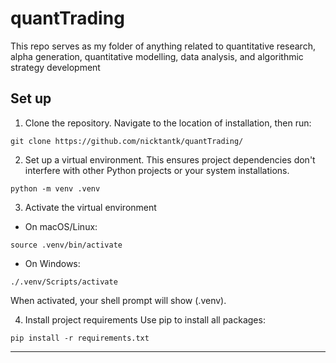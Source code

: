 # quantTrading

This repo serves as my folder of anything related to quantitative research, alpha generation, quantitative modelling, data analysis, and algorithmic strategy development

## Set up

1. Clone the repository. Navigate to the location of installation, then run:

```
git clone https://github.com/nicktantk/quantTrading/
```

2. Set up a virtual environment. This ensures project dependencies don't interfere with other Python projects or your system installations.
```
python -m venv .venv 
```

3. Activate the virtual environment
- On macOS/Linux:
```
source .venv/bin/activate
```
- On Windows:
```
./.venv/Scripts/activate
```
When activated, your shell prompt will show (.venv).

4. Install project requirements
Use pip to install all packages:
```
pip install -r requirements.txt
```
---
